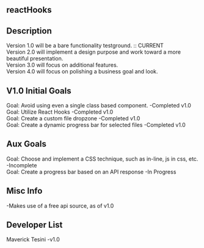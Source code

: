 reactHooks
----------

Description
-----------
Version 1.0 will be a bare functionality testground. :: CURRENT  
Version 2.0 will implement a design purpose and work toward a more beautiful presentation.  
Version 3.0 will focus on additional features.  
Version 4.0 will focus on polishing a business goal and look.  

V1.0 Initial Goals
-------------
Goal: Avoid using even a single class based component. -Completed v1.0  
Goal: Utilize React Hooks -Completed v1.0  
Goal: Create a custom file dropzone -Completed v1.0  
Goal: Create a dynamic progress bar for selected files -Completed v1.0  

Aux Goals
---------
Goal: Choose and implement a CSS technique, such as in-line, js in css, etc. -Incomplete  
Goal: Create a progress bar based on an API response -In Progress  

Misc Info
---------
-Makes use of a free api source, as of v1.0  

Developer List 
---------------
Maverick Tesini -v1.0  

